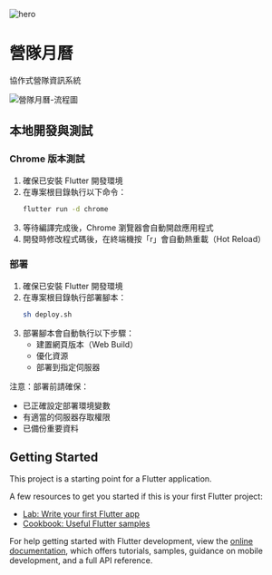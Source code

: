 ![hero](https://github.com/user-attachments/assets/21a1dd01-3ad6-4f8d-b83b-6deaf136e432)

# 營隊月曆
協作式營隊資訊系統

![營隊月曆-流程圖](https://github.com/user-attachments/assets/30f4bdf1-67c0-430a-b6f9-256646d3a08a)

## 本地開發與測試

### Chrome 版本測試
1. 確保已安裝 Flutter 開發環境
2. 在專案根目錄執行以下命令：
   ```bash
   flutter run -d chrome
   ```
3. 等待編譯完成後，Chrome 瀏覽器會自動開啟應用程式
4. 開發時修改程式碼後，在終端機按「r」會自動熱重載（Hot Reload）

### 部署
1. 確保已安裝 Flutter 開發環境
2. 在專案根目錄執行部署腳本：
   ```bash
   sh deploy.sh
   ```
3. 部署腳本會自動執行以下步驟：
   - 建置網頁版本（Web Build）
   - 優化資源
   - 部署到指定伺服器

注意：部署前請確保：
- 已正確設定部署環境變數
- 有適當的伺服器存取權限
- 已備份重要資料


## Getting Started

This project is a starting point for a Flutter application.

A few resources to get you started if this is your first Flutter project:

- [Lab: Write your first Flutter app](https://docs.flutter.dev/get-started/codelab)
- [Cookbook: Useful Flutter samples](https://docs.flutter.dev/cookbook)

For help getting started with Flutter development, view the
[online documentation](https://docs.flutter.dev/), which offers tutorials,
samples, guidance on mobile development, and a full API reference.

